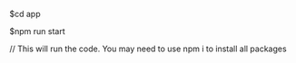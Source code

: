 $cd app

$npm run start

// This will run the code. You may need to use npm i to install all packages